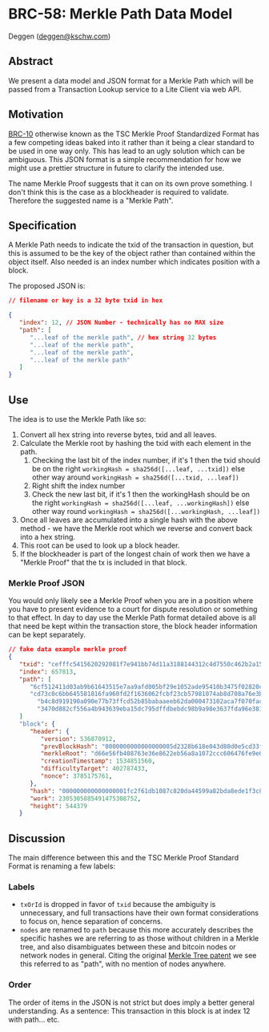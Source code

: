 # BRC-58: Merkle Path Data Model

Deggen (deggen@kschw.com)

## Abstract
We present a data model and JSON format for a Merkle Path which will be passed from a Transaction Lookup service to a Lite Client via web API.

## Motivation

[BRC-10](./0010.md) otherwise known as the TSC Merkle Proof Standardized Format has a few competing ideas baked into it rather than it being a clear standard to be used in one way only. This has lead to an ugly solution which can be ambiguous. This JSON format is a simple recommendation for how we might use a prettier structure in future to clarify the intended use.

The name Merkle Proof suggests that it can on its own prove something. I don't think this is the case as a blockheader is required to validate. Therefore the suggested name is a "Merkle Path".

## Specification

A Merkle Path needs to indicate the txid of the transaction in question, but this is assumed to be the key of the object rather than contained within the object itself. Also needed is an index number which indicates position with a block.

The proposed JSON is:

```json
// filename or key is a 32 byte txid in hex

{ 
   "index": 12, // JSON Number - technically has no MAX size
   "path": [
      "...leaf of the merkle path", // hex string 32 bytes
      "...leaf of the merkle path",
      "...leaf of the merkle path",
      "...leaf of the merkle path"
   ]
}
```

## Use

The idea is to use the Merkle Path like so:

1. Convert all hex string into reverse bytes, txid and all leaves.
2. Calculate the Merkle root by hashing the txid with each element in the path.
   1. Checking the last bit of the index number, if it's 1 then the txid should be on the right `workingHash = sha256d([...leaf, ...txid])` else other way around `workingHash = sha256d([...txid, ...leaf])`
   2. Right shift the index number
   3. Check the new last bit, if it's 1 then the workingHash should be on the right `workingHash = sha256d([...leaf, ...workingHash])` else other way round `workingHash = sha256d([...workingHash, ...leaf])`
4. Once all leaves are accumulated into a single hash with the above method - we have the Merkle root which we reverse and convert back into a hex string.
5. This root can be used to look up a block header.
6. If the blockheader is part of the longest chain of work then we have a "Merkle Proof" that the tx is included in that block.

### Merkle Proof JSON

You would only likely see a Merkle Proof when you are in a position where you have to present evidence to a court for dispute resolution or something to that effect. In day to day use the Merkle Path format detailed above is all that need be kept within the transaction store, the block header information can be kept separately.

```json
// fake data example merkle proof
{
   "txid": "cefffc5415620292081f7e941bb74d11a3188144312c4d7550c462b2a151c64d", 
   "index": 657813,
   "path": [
      "6cf512411d03ab9b61643515e7aa9afd005bf29e1052ade95410b3475f02820c",
      "cd73c0c6bb645581816fa960fd2f1636062fcbf23cb57981074ab8d708a76e3b",
		"b4c8d919190a090e77b73ffcd52b85babaaeeb62da000473102aca7f070facef",
		"3470d882cf556a4b943639eba15dc795dffdbebdc98b9a98e3637fda96e3811e"
   ]
   "block": {
      "header": {
         "version": 536870912,
         "prevBlockHash": "0000000000000000005d2328b618e043d80d0e5cd33f79b8351965305482cb6b",
         "merkleRoot": "d66e56fb408763e36e8622eb56a8a1072ccc606476fe9e0765cca0dff95949b1",
         "creationTimestamp": 1534851560,
         "difficultyTarget": 402787433,
         "nonce": 3785175761,
      },
      "hash": "000000000000000001fc2f61db1087c820da44599a82bda8ede1f3c82f67098c",
      "work": 2305305885491475308752,
      "height": 544379
   }
```

## Discussion

The main difference between this and the TSC Merkle Proof Standard Format is renaming a few labels:

### Labels
- `txOrId` is dropped in favor of `txid` because the ambiguity is unnecessary, and full transactions have their own format considerations to focus on, hence separation of concerns.
- `nodes` are renamed to `path` because this more accurately describes the specific hashes we are referring to as those without children in a Merkle tree, and also disambiguates between these and bitcoin nodes or network nodes in general.  Citing the original [Merkle Tree patent](https://worldwide.espacenet.com/patent/search/family/022107098/publication/US4309569A?q=pn%3DUS4309569) we see this referred to as "path", with no mention of nodes anywhere.

### Order
The order of items in the JSON is not strict but does imply a better general understanding. As a sentence: This transaction in this block is at index 12 with path... etc.
